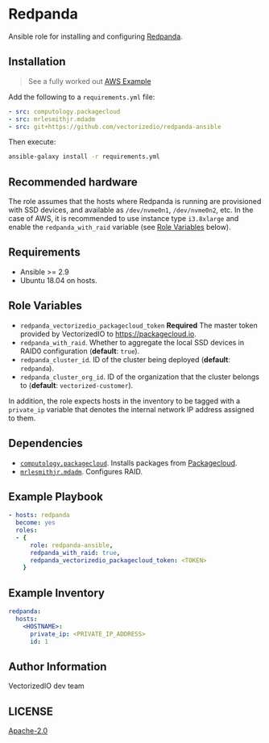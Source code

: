 # Redpanda

Ansible role for installing and configuring [Redpanda](https://vectorized.io).

## Installation

> See a fully worked out [AWS Example](./example)

Add the following to a `requirements.yml` file:

```yaml
- src: computology.packagecloud
- src: mrlesmithjr.mdadm
- src: git+https://github.com/vectorizedio/redpanda-ansible
```

Then execute:

```bash
ansible-galaxy install -r requirements.yml
```

## Recommended hardware

The role assumes that the hosts where Redpanda is running are 
provisioned with SSD devices, and available as `/dev/nvme0n1`, 
`/dev/nvme0n2`, etc. In the case of AWS, it is recommended to use 
instance type `i3.8xlarge` and enable the `redpanda_with_raid` 
variable (see [Role Variables](#-role-variables) below).

## Requirements

  * Ansible >= 2.9
  * Ubuntu 18.04 on hosts.

## Role Variables

  * `redpanda_vectorizedio_packagecloud_token` **Required** The master 
    token provided by VectorizedIO to <https://packagecloud.io>.
  * `redpanda_with_raid`. Whether to aggregate the local SSD devices 
    in RAID0 configuration (**default**: `true`).
  * `redpanda_cluster_id`. ID of the cluster being deployed 
    (**default**: `redpanda`).
  * `redpanda_cluster_org_id`. ID of the organization that the cluster 
    belongs to (**default**: `vectorized-customer`).

In addition, the role expects hosts in the inventory to be tagged with 
a `private_ip` variable that denotes the internal network IP address 
assigned to them.

## Dependencies

  * [`computology.packagecloud`](https://github.com/computology/packagecloud-ansible-role). 
    Installs packages from [Packagecloud](https://packagecloud.io).
  * [`mrlesmithjr.mdadm`](https://github.com/mrlesmithjr/ansible-mdadm/). Configures RAID.

## Example Playbook

```yaml
- hosts: redpanda
  become: yes
  roles:
  - {
      role: redpanda-ansible,
      redpanda_with_raid: true,
      redpanda_vectorizedio_packagecloud_token: <TOKEN>
    }
```

## Example Inventory

```yaml
redpanda:
  hosts:
    <HOSTNAME>:
      private_ip: <PRIVATE_IP_ADDRESS>
      id: 1
```

## Author Information

VectorizedIO dev team

## LICENSE

[Apache-2.0](./LICENSE)
